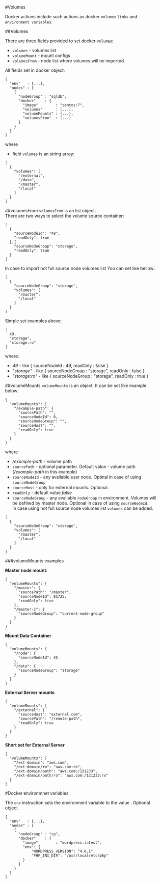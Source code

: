 #Volumes

Docker actions include such actions as docker `volumes` `links` and `environment variables`.

##Volumes

There are three fields provided to set docker `volumes`:  
- `volumes` - volumes list  
- `volumeMount` - mount configs  
- `volumesFrom` - node list where volumes will be imported  

All fields set in docker object:
```
{
  "env"   : {...},
  "nodes" : [
    {
      "nodeGroup" : "sqldb",
      "docker"    : {
        "image"        : "centos:7",
        "volumes"      : [...],
        "volumeMounts" : {...},
        "volumesFrom"  : [...]
      }
    }
  ]
}
```
where 
- field `volumes` is an string array:
```
[
  {
    "volumes": [
      "/external",
      "/data",
      "/master",
      "/local"
    ]
  }
]
```
##volumesFrom
`volumesFrom` is an list object.    
There are two ways to select the volume source container:
```
[
  {
    "sourceNodeId": "49",
    "readOnly": true
  },{
    "sourceNodeGroup": "storage",
    "readOnly": true
  }
]
```

In case to import not full source node volumes list You can set like bellow:
```
[
  {
    "sourceNodeGroup": "storage",
    "volumes": [
      "/master",
      "/local"
    ]
  }
]
```

Simple set examples above:
```
[
  49,
  "storage",
  "storage:ro"
]
```
where:   
- *49* - like { sourceNodeId : 49, readOnly : false }  
- *"storage"* - like { sourceNodeGroup : "storage", readOnly : false }  
- *"storage:ro"* - like { sourceNodeGroup : "storage", readOnly : true }
  
##volumeMounts
`volumeMounts` is an object. It can be set like example below:
```
{
  "volumeMounts": {
    "/example-path": {
      "sourcePath": "",
      "sourceNodeId": 0,
      "sourceNodeGroup": "",
      "sourceHost": "",
      "readOnly": true
    }
  }
}
```
where  
- */example-path* - volume path  
- `sourcePath` - optional parameter. Default value - volume path. (*/example-path* in this example)   
- `sourceNodeId` - any available user node. Optinal in case of using `sourceNodeGroup`    
- `sourceHost` - only for external mounts. Optional.   
- `readOnly` - default value *false*   
- `sourceNodeGroup` - any avaliable `nodeGroup` in environment. Volumes will be defined by master node. Optional in case of using `sourceNodeId`.   
In case using not full source node volumes list `volumes` can be added.
```
[
  {
    "sourceNodeGroup": "storage",
    "volumes": [
      "/master",
      "/local"
    ]
  }
]
```

###volumeMounts examples   
 
**Master node mount:**
```
{
  "volumeMounts": {
    "/master": {
      "sourcePath": "/master",
      "sourceNodeId": 81725,
      "readOnly": true
    },
    "/master-1": {
      "sourceNodeGroup": "current-node-group"
    }
  }
}
```

**Mount Data Container**
```
{
  "volumeMounts": {
    "/node": {
      "sourceNodeId": 45
    },
    "/data": {
      "sourceNodeGroup": "storage"
    }
  }
}
```

**External Server mounts**
```
{
  "volumeMounts": {
    "/external": {
      "sourceHost": "external.com",
      "sourcePath": "/remote-path",
      "readOnly": true
    }
  }
}
```
**Short set for External Server**
```
{
  "volumeMounts": {
    "/ext-domain": "aws.com",
    "/ext-domain/ro": "aws.com:ro",
    "/ext-domain/path": "aws.com:/121233",
    "/ext-domain/path/ro": "aws.com:/121233:ro"
  }
}
```

#Docker environmnet variables

The `env` instruction sets the environment variable <key> to the value <value>. Optional object
```
{
  "env"   : {...},
  "nodes" : [
    {
      "nodeGroup" : "cp",
      "docker"    : {
        "image"        : "wordpress:latest",
        "env": {
            "WORDPRESS_VERSION": "4.6.1",
            "PHP_INI_DIR": "/usr/local/etc/php"
        }
      }
    }
  ]
}
```